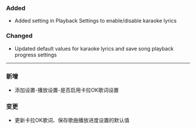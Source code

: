 ### Added

- Added setting in Playback Settings to enable/disable karaoke lyrics

### Changed

- Updated default values for karaoke lyrics and save song playback progress settings

---

### 新增

- 添加设置-播放设置-是否启用卡拉OK歌词设置

### 变更

- 更新卡拉OK歌词、保存歌曲播放进度设置的默认值
